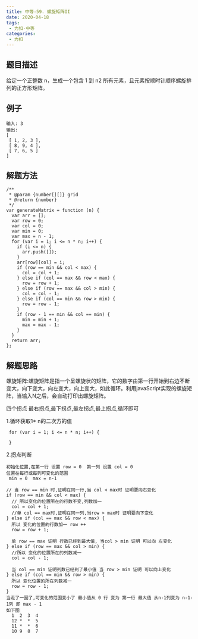 ```yaml
---
title: 中等-59. 螺旋矩阵II
date: 2020-04-18
tags:
 - 力扣-中等
categories: 
 - 力扣
---
```

## 题目描述
给定一个正整数 n，生成一个包含 1 到 n2 所有元素，且元素按顺时针顺序螺旋排列的正方形矩阵。
## 例子
```
输入: 3
输出:
[
 [ 1, 2, 3 ],
 [ 8, 9, 4 ],
 [ 7, 6, 5 ]
]
```
## 解题方法
```
/**
 * @param {number[][]} grid
 * @return {number}
 */
var generateMatrix = function (n) {
  var arr = [];
  var row = 0;
  var col = 0;
  var min = 0;
  var max = n - 1;
  for (var i = 1; i <= n * n; i++) {
    if (i <= n) {
      arr.push([]);
    }
    arr[row][col] = i;
    if (row == min && col < max) {
      col = col + 1;
    } else if (col == max && row < max) {
      row = row + 1;
    } else if (row == max && col > min) {
      col = col - 1;
    } else if (col == min && row > min) {
      row = row - 1;
    }
    if (row - 1 == min && col == min) {
      min = min + 1;
      max = max - 1;
    }
  }
  return arr;
};
```
## 解题思路
螺旋矩阵:螺旋矩阵是指一个呈螺旋状的矩阵，它的数字由第一行开始到右边不断变大，向下变大，向左变大，向上变大，如此循环。利用javaScript实现的螺旋矩阵，当输入N之后，会自动打印出螺旋矩阵。

四个拐点 最右拐点,最下拐点,最左拐点,最上拐点,循环即可

1.循环获取1* n的二次方的值

```
 for (var i = 1; i <= n * n; i++) {

 }

```
2.拐点判断
```
初始化位置,在第一行 设置 row = 0  第一列 设置 col = 0
位置在每行或每列可变化的范围
 min = 0  max = n-1

// 当 row == min 时,证明在同一行,当 col < max时 证明要向右变化 
if (row == min && col < max) { 
  // 所以变化的位置所在的行数不变,列数加一
  col = col + 1;
  //单 col == max时,证明在同一列,当row > max时 证明要向下变化
} else if (col == max && row < max) {
  所以 变化的位置的行数加一 row ++
  row = row + 1;

  单 row == max 证明 行数已经到最大值, 当col > min 证明 可以向 左变化
} else if (row == max && col > min) {
  //所以 变化的位置所在的列数减一
  col = col - 1;

  当 col == min 证明列数已经到了最小值 当 row > min 证明 可以向上变化
} else if (col == min && row > min) {
  所以 变化位置的所在列数减一
  row = row - 1;
}
当走了一圈了,可变化的范围变小了 最小值从 0 行 变为 第一行 最大值 从n-1列变为 n-1-1列 即 max - 1
如下图
  1  2  3  4
  12 *  *  5
  11 *  *  6
  10 9  8  7

```

